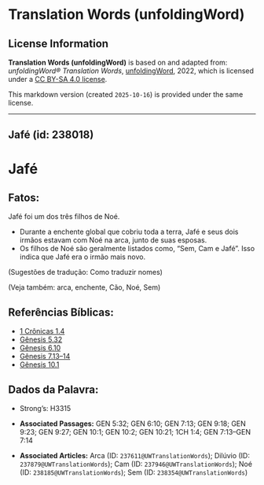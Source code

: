 # Translation Words (unfoldingWord)

## License Information

**Translation Words (unfoldingWord)** is based on and adapted from: _unfoldingWord® Translation Words_, [unfoldingWord](https://unfoldingword.org/utw), 2022, which is licensed under a [CC BY-SA 4.0 license](https://creativecommons.org/licenses/by-sa/4.0/legalcode.en).

This markdown version (created `2025-10-16`) is provided under the same license.



--------------------------------

## Jafé (id: 238018)

Jafé
====

Fatos:
------

Jafé foi um dos três filhos de Noé.

* Durante a enchente global que cobriu toda a terra, Jafé e seus dois irmãos estavam com Noé na arca, junto de suas esposas.
* Os filhos de Noé são geralmente listados como, “Sem, Cam e Jafé”. Isso indica que Jafé era o irmão mais novo.

(Sugestões de tradução: Como traduzir nomes)

(Veja também: arca, enchente, Cão, Noé, Sem)

Referências Bíblicas:
---------------------

* [1 Crônicas 1\.4](https://ref.ly/1Chr1:4)
* [Gênesis 5\.32](https://ref.ly/Gen5:32)
* [Gênesis 6\.10](https://ref.ly/Gen6:10)
* [Gênesis 7\.13–14](https://ref.ly/Gen7:13-Gen7:14)
* [Gênesis 10\.1](https://ref.ly/Gen10:1)

Dados da Palavra:
-----------------

* Strong’s: H3315

* **Associated Passages:** GEN 5:32; GEN 6:10; GEN 7:13; GEN 9:18; GEN 9:23; GEN 9:27; GEN 10:1; GEN 10:2; GEN 10:21; 1CH 1:4; GEN 7:13–GEN 7:14
* **Associated Articles:** Arca (ID: `237611@UWTranslationWords`); Dilúvio  (ID: `237879@UWTranslationWords`); Cam (ID: `237946@UWTranslationWords`); Noé (ID: `238185@UWTranslationWords`); Sem (ID: `238354@UWTranslationWords`)


